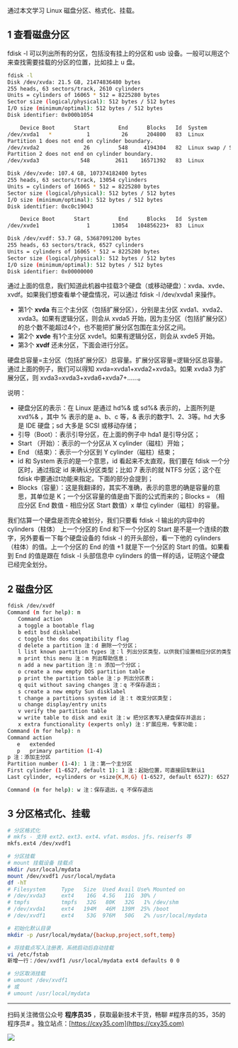 通过本文学习 Linux 磁盘分区、格式化、挂载。
<!-- more -->

## 1 查看磁盘分区

fdisk -l 可以列出所有的分区，包括没有挂上的分区和 usb 设备。一般可以用这个来查找需要挂载的分区的位置，比如挂上 u 盘。

```bash
fdisk -l
Disk /dev/xvda: 21.5 GB, 21474836480 bytes
255 heads, 63 sectors/track, 2610 cylinders
Units = cylinders of 16065 * 512 = 8225280 bytes
Sector size (logical/physical): 512 bytes / 512 bytes
I/O size (minimum/optimal): 512 bytes / 512 bytes
Disk identifier: 0x000b1054

    Device Boot      Start         End      Blocks   Id  System
/dev/xvda1   *           1          26      204800   83  Linux
Partition 1 does not end on cylinder boundary.
/dev/xvda2              26         548     4194304   82  Linux swap / Solaris
Partition 2 does not end on cylinder boundary.
/dev/xvda3             548        2611    16571392   83  Linux

Disk /dev/xvde: 107.4 GB, 107374182400 bytes
255 heads, 63 sectors/track, 13054 cylinders
Units = cylinders of 16065 * 512 = 8225280 bytes
Sector size (logical/physical): 512 bytes / 512 bytes
I/O size (minimum/optimal): 512 bytes / 512 bytes
Disk identifier: 0xc0c19043

    Device Boot      Start         End      Blocks   Id  System
/dev/xvde1               1       13054   104856223+  83  Linux

Disk /dev/xvdf: 53.7 GB, 53687091200 bytes
255 heads, 63 sectors/track, 6527 cylinders
Units = cylinders of 16065 * 512 = 8225280 bytes
Sector size (logical/physical): 512 bytes / 512 bytes
I/O size (minimum/optimal): 512 bytes / 512 bytes
Disk identifier: 0x00000000
```

通过上面的信息，我们知道此机器中挂载3个硬盘（或移动硬盘）：xvda、xvde、xvdf。如果我们想查看单个硬盘情况，可以通过 fdisk -l /dev/xvda1 来操作。

- 第1个 **xvda** 有三个主分区（包括扩展分区），分别是主分区 xvda1、xvda2、xvda3。如果有逻辑分区，则会从 xvda5 开始，因为主分区（包括扩展分区）的总个数不能超过4个，也不能把扩展分区包围在主分区之间。
- 第2个 **xvde** 有1个主分区 xvde1。如果有逻辑分区，则会从 xvde5 开始。  
- 第3个 **xvdf** 还未分区，下面会进行分区。

硬盘总容量=主分区（包括扩展分区）总容量。扩展分区容量=逻辑分区总容量。通过上面的例子，我们可以得知 xvda=xvda1+xvda2+xvda3。如果 xvda3 为扩展分区，则 xvda3=xvda3+xvda6+xvda7+......。

说明：

- 硬盘分区的表示：在 Linux 是通过 hd%& 或 sd%& 表示的，上面所列是 xvd%& ，其中 % 表示的是 a、b、c 等，& 表示的数字1、2、3等。hd 大多是 IDE 硬盘；sd 大多是 SCSI 或移动存储；  
- 引导（Boot）：表示引导分区，在上面的例子中 hda1 是引导分区；  
- Start （开始）：表示的一个分区从 X cylinder（磁柱）开始；  
- End （结束）：表示一个分区到 Y cylinder（磁柱）结束；  
- id 和 System 表示的是一个意思，id 看起来不太直观，我们要在 fdisk 一个分区时，通过指定 id 来确认分区类型；比如 7 表示的就 NTFS 分区；这个在 fdisk 中要通过t功能来指定。下面的部分会提到；  
- Blocks（容量）：这是我翻译的，其实不准确，表示的意思的确是容量的意思，其单位是 K；一个分区容量的值是由下面的公式而来的；Blocks = （相应分区 End 数值 - 相应分区 Start 数值）x 单位 cylinder（磁柱）的容量。

我们估算一个硬盘是否完全被划分，我们只要看 fdisk -l 输出的内容中的 cylinders（柱体） 上一个分区的 End 和下一个分区的 Start 是不是一个连续的数字，另外要看一下每个硬盘设备的 fdisk -l 的开头部份，看一下他的 cylinders（柱体）的值。上一个分区的 End 的值 +1 就是下一个分区的 Start 的值。如果看到 End 的值是跟在 fdisk -l 头部信息中 cylinders 的值一样的话，证明这个硬盘已经完全划分。

## 2 磁盘分区

```bash
fdisk /dev/xvdf
Command (m for help): m
　　Command action
　　a toggle a bootable flag
　　b edit bsd disklabel
　　c toggle the dos compatibility flag
　　d delete a partition 注：d 删除一个分区；
　　l list known partition types 注：l 列出分区类型，以供我们设置相应分区的类型；
　　m print this menu 注：m 列出帮助信息；
　　n add a new partition 注：n 添加一个分区；
　　o create a new empty DOS partition table
　　p print the partition table 注：p 列出分区表；
　　q quit without saving changes 注：q 不保存退出；
　　s create a new empty Sun disklabel
　　t change a partitions system id 注：t 改变分区类型；
　　u change display/entry units
　　v verify the partition table
　　w write table to disk and exit 注：w 把分区表写入硬盘保存并退出；
　　x extra functionality (experts only) 注：扩展应用，专家功能；
Command (m for help): n
Command action
   e   extended
   p   primary partition (1-4)
p 注：添加主分区
Partition number (1-4): 1 注：第一个主分区
First cylinder (1-6527, default 1): 1 注：起始位置，可直接回车默认1
Last cylinder, +cylinders or +size{K,M,G} (1-6527, default 6527): 6527 注：结束位置，可直接回车默认6527，表示磁盘全部空间分到一个分区中。或者输入别的数值，或者也可输+200M来指定分区大小为200M。

Command (m for help): w 注：保存退出，q 不保存退出
```

## 3 分区格式化、挂载

```bash
# 分区格式化
# mkfs - 支持 ext2、ext3、ext4、vfat、msdos、jfs、reiserfs 等
mkfs.ext4 /dev/xvdf1

# 分区挂载
# mount 挂载设备 挂载点
mkdir /usr/local/mydata
mount /dev/xvdf1 /usr/local/mydata
df -hT
# Filesystem     Type   Size  Used Avail Use% Mounted on
# /dev/xvda3     ext4    16G  4.5G   11G  30% /
# tmpfs          tmpfs   32G   80K   32G   1% /dev/shm
# /dev/xvda1     ext4   194M   46M  139M  25% /boot
# /dev/xvdf1     ext4    53G  976M   50G   2% /usr/local/mydata

# 初始化默认目录
mkdir -p /usr/local/mydata/{backup,project,soft,temp}

# 将挂载点写入注册表，系统启动后自动挂载
vi /etc/fstab
新增一行：/dev/xvdf1 /usr/local/mydata ext4 defaults 0 0

# 分区取消挂载
# umount /dev/xvdf1
# 或
# umount /usr/local/mydata
```


---

扫码关注微信公众号 **程序员35** ，获取最新技术干货，畅聊 #程序员的35，35的程序员# 。独立站点：[https://cxy35.com](https://cxy35.com)

![](https://oscimg.oschina.net/oscnet/up-285838b9c516db5bb1ba760f292f2346078.JPEG)